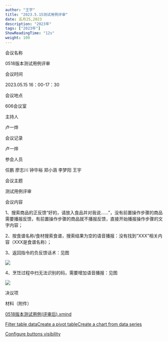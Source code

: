```yaml
---
author: "王宇"
title: "2023.5.15测试用例评审"
date: 五月25,2023
description: "2023年"
tags: ["2023年"]
ShowReadingTime: "12s"
weight: 109
---
```

会议名称

0518版本测试用例评审

会议时间

2023.05.15 16：00-17：30

会议地点

606会议室

主持人

卢一烨

会议记录

卢一烨

参会人员

任鹏 廖志川 钟华裕 郑小涵 李梦阳 王宇

会议主题

测试用例评审

会议内容

1、搜索商品的正反馈“好的，请放入食品并对我说……”，没有前置操作步骤的商品需要播报反馈，有前置操作步骤的商品就不播报反馈，直接开始播报操作步骤的文字内容；

2、按食谱名称/食材搜索食谱，搜索结果为空的语音播报：没有找到“XXX”相关内容（XXX是食谱名称）；

3、返回指令的负反馈话术：见图

![](/download/attachments/101832315/image2023-5-25_9-8-40.png?version=1&modificationDate=1684976919824&api=v2)

4、烹饪过程中扫无法识别的码，需要增加语音播报：见图

![](/download/attachments/101832315/image2023-5-25_9-8-50.png?version=1&modificationDate=1684976929672&api=v2)

决议项

  

  

材料（附件）

[0518版本测试用例(评审后).xmind](/download/attachments/101832315/0518%E7%89%88%E6%9C%AC%E6%B5%8B%E8%AF%95%E7%94%A8%E4%BE%8B%28%E8%AF%84%E5%AE%A1%E5%90%8E%29.xmind?version=1&modificationDate=1684920406397&api=v2)

[Filter table data](#)[Create a pivot table](#)[Create a chart from data series](#)

[Configure buttons visibility](/users/tfac-settings.action)